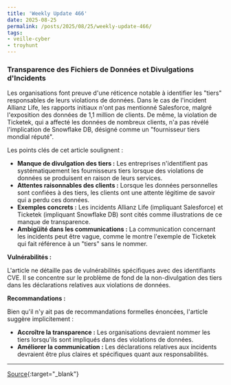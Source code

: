 ```yaml
---
title: 'Weekly Update 466'
date: 2025-08-25
permalink: /posts/2025/08/25/weekly-update-466/
tags:
- veille-cyber
- troyhunt
---
```

### Transparence des Fichiers de Données et Divulgations d'Incidents

Les organisations font preuve d'une réticence notable à identifier les "tiers" responsables de leurs violations de données. Dans le cas de l'incident Allianz Life, les rapports initiaux n'ont pas mentionné Salesforce, malgré l'exposition des données de 1,1 million de clients. De même, la violation de Ticketek, qui a affecté les données de nombreux clients, n'a pas révélé l'implication de Snowflake DB, désigné comme un "fournisseur tiers mondial réputé".

Les points clés de cet article soulignent :

*   **Manque de divulgation des tiers :** Les entreprises n'identifient pas systématiquement les fournisseurs tiers lorsque des violations de données se produisent en raison de leurs services.
*   **Attentes raisonnables des clients :** Lorsque les données personnelles sont confiées à des tiers, les clients ont une attente légitime de savoir qui a perdu ces données.
*   **Exemples concrets :** Les incidents Allianz Life (impliquant Salesforce) et Ticketek (impliquant Snowflake DB) sont cités comme illustrations de ce manque de transparence.
*   **Ambigüité dans les communications :** La communication concernant les incidents peut être vague, comme le montre l'exemple de Ticketek qui fait référence à un "tiers" sans le nommer.

**Vulnérabilités :**

L'article ne détaille pas de vulnérabilités spécifiques avec des identifiants CVE. Il se concentre sur le problème de fond de la non-divulgation des tiers dans les déclarations relatives aux violations de données.

**Recommandations :**

Bien qu'il n'y ait pas de recommandations formelles énoncées, l'article suggère implicitement :

*   **Accroître la transparence :** Les organisations devraient nommer les tiers lorsqu'ils sont impliqués dans des violations de données.
*   **Améliorer la communication :** Les déclarations relatives aux incidents devraient être plus claires et spécifiques quant aux responsabilités.

---
[Source](https://www.troyhunt.com/weekly-update-466/){:target="_blank"}
